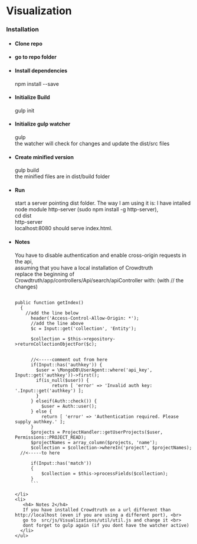 # Visualization

<h3> Installation </h3>
<ul>  
  <li>
    <h4>Clone repo</h4>
  </li>
  <li>
    <h4>go to repo folder</h4>
  </li>
  <li>
    <h4>Install dependencies</h4>
    npm install --save
  </li>
  <li>
    <h4> Initialize Build </h4>
    gulp init
  </li>
    <li>
    <h4> Initialize gulp watcher </h4>
    gulp <br>
    the watcher will check for changes and update the dist/src files
  </li>
   <li>
    <h4> Create minified version</h4>
    gulp build<br>
    the minified files are in dist/build folder
  </li>
  <li>
    <h4> Run </h4>
    start a server pointing dist folder. 
    The way I am using it is:
    I have intalled node module http-server (sudo npm install -g http-server),<br>
    cd dist<br>
    http-server<br>
    localhost:8080 should serve index.html.<br>
  </li>
  <li>
    <h4> Notes </h4>
    You have to disable authentication and enable cross-origin requests in the api,<br>
    assuming that you have a local installation of Crowdtruth<br>
    replace the beginning of Crowdtruth/app/controllers/Api/search/apiController with: (with // the changes) <br>
  
  ```
   
  public function getIndex()
	{
	  //add the line below
		header('Access-Control-Allow-Origin: *');
		//add the line above
		$c = Input::get('collection', 'Entity');

		$collection = $this->repository->returnCollectionObjectFor($c);
  
		
		//<-----comment out from here
		if(Input::has('authkey')) {
		  $user = \MongoDB\UserAgent::where('api_key', Input::get('authkey'))->first();
		  if(is_null($user)) {
			  	return [ 'error' => 'Invalid auth key: '.Input::get('authkey') ];
		  }
		} elseif(Auth::check()) {
		 	$user = Auth::user();
		} else {
		 	return [ 'error' => 'Authentication required. Please supply authkey.' ];
		}
		$projects = ProjectHandler::getUserProjects($user, Permissions::PROJECT_READ);
		$projectNames = array_column($projects, 'name');
		$collection = $collection->whereIn('project', $projectNames);
    //<-----to here
    
		if(Input::has('match'))
		{
			$collection = $this->processFields($collection);
		}
		```
		
</li>
<li> 
	 <h4> Notes 2</h4>
	 If you have installed Crowdtruth on a url different than  http://localhost (even if you are using a different port), <br>
	 go to  src/js/Visualizations/util/util.js and change it <br>
	 dont forget to gulp again (if you dont have the watcher active)
	</li>
</ul>
